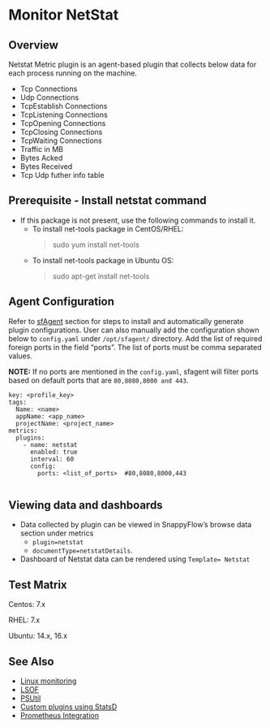 # Monitor NetStat

## Overview
Netstat Metric plugin is an agent-based plugin that collects below data for each process running on the machine. 
- Tcp Connections
- Udp Connections
- TcpEstablish Connections
- TcpListening Connections
- TcpOpening Connections
- TcpClosing Connections
- TcpWaiting Connections
- Traffic in MB
- Bytes Acked
- Bytes Received
- Tcp Udp futher info table

## Prerequisite - Install netstat command
- If this package is not present, use the following commands to install it.
  - To install net-tools package in CentOS/RHEL:
      > sudo yum install net-tools
  - To install net-tools package in Ubuntu OS:
      > sudo apt-get install net-tools 

## Agent Configuration

Refer to [sfAgent](https://www.odwebp.svc.ms/docs/Quick_Start/getting_started#sfagent) section for steps to install and automatically generate plugin configurations. User can also manually add the configuration shown below to `config.yaml` under `/opt/sfagent/` directory. Add the list of required foreign ports in the field “ports”. The list of ports must be comma separated values.

**NOTE:** If no ports are mentioned in the `config.yaml`, sfagent will filter ports based on default ports that are `80,8080,8000 and 443`.

```
key: <profile_key> 
tags: 
  Name: <name> 
  appName: <app_name> 
  projectName: <project_name> 
metrics: 
  plugins: 
    - name: netstat 
      enabled: true 
      interval: 60
      config:
        ports: <list_of_ports>  #80,8080,8000,443
  
```

## Viewing data and dashboards

- Data collected by plugin can be viewed in SnappyFlow’s browse data section under metrics 
    - `plugin=netstat`
    - `documentType=netstatDetails`.
- Dashboard of Netstat data can be rendered using `Template= Netstat`

## Test Matrix



Centos: 7.x

RHEL: 7.x

Ubuntu: 14.x, 16.x



## See Also
- [Linux monitoring](/docs/sidebar-snappyflow-saas/integrations/os/linux/linux_os)
- [LSOF](/docs/sidebar-snappyflow-saas/integrations/os/linux/lsof)
- [PSUtil](/docs/sidebar-snappyflow-saas/integrations/os/linux/psutil)
- [Custom plugins using StatsD](/docs/sidebar-snappyflow-saas/integrations/statsd/custom_monitoring)
- [Prometheus Integration](/docs/sidebar-snappyflow-saas/Integrations/kubernetes/prometheus_exporter) 